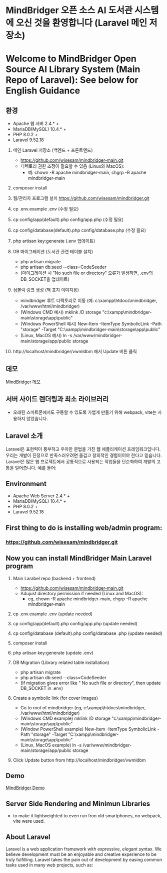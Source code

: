 # MindBridger 오픈 소스 AI 도서관 시스템에 오신 것을 환영합니다 (Laravel 메인 저장소)
# Welcome to MindBridger Open Source AI Library System (Main Repo of Laravel): See below for English Guidance

## 환경
  - Apache 웹 서버 2.4.* +
  - MariaDB(MySQL) 10.4.* +
  - PHP 8.0.2 +
  - Laravel 9.52.18

1. 메인 Laravel 저장소 (백엔드 + 프론트엔드)
   - https://github.com/wisesam/mindbridger-main.git
   - 디렉토리 권한 조정이 필요할 수 있음 (Linux와 MacOS):
     - 예: chown -R apache mindbridger-main, chgrp -R apache mindbridger-main
2. composer install
2. 웹/관리자 프로그램 설치 https://github.com/wisesam/mindbridger.git
3. cp .env.example .env  (수정 필요)
4. cp config/app(default).php config/app.php (수정 필요)
5. cp config/database(default).php config/database.php (수정 필요)
7. php artisan key:generate (.env 업데이트)
8. DB 마이그레이션 (도서관 관련 테이블 설치)
   - php artisan migrate
   - php artisan db:seed --class=CodeSeeder
   - (마이그레이션 시 "No such file or directory" 오류가 발생하면, .env의 DB_SOCKET을 업데이트)

9. 심볼릭 링크 생성 (책 표지 이미지용)
   - mindbridger 루트 디렉토리로 이동 (예: c:\xampp\htdocs\mindbridger, /var/www/html/mindbridger)
   - (Windows CMD 예시)  mklink /D storage "c:\xampp\mindbridger-main\storage\app\public"
   - (Windows PowerShell 예시) New-Item -ItemType SymbolicLink -Path "storage" -Target "C:\xampp\mindbridger-main\storage\app\public"
   - (Linux, MacOS 예시) ln -s /var/www/mindbridger-main/storage/app/public storage
10. http://localhost/mindbridger/vwmldbm 에서 Update 버튼 클릭
       
## 데모
<a href="https://wise4edu.net/mindbridger" target="_blank">MindBridger 데모</a>

## 서버 사이드 렌더링과 최소 라이브러리
- 오래된 스마트폰에서도 구동할 수 있도록 가볍게 만들기 위해 webpack, vite는 사용하지 않았습니다.

## Laravel 소개
Laravel은 표현력이 풍부하고 우아한 문법을 가진 웹 애플리케이션 프레임워크입니다. 우리는 개발이 진정으로 만족스러우려면 즐겁고 창의적인 경험이어야 한다고 믿습니다. Laravel은 많은 웹 프로젝트에서 공통적으로 사용되는 작업들을 단순화하여 개발의 고통을 덜어줍니다. 예를 들어:


## Environment
  - Apache Web Server 2.4.* +
  - MariaDB(MySQL) 10.4.* +
  - PHP 8.0.2 +
  - Laravel 9.52.18

##  First thing to do is installing web/admin program:
### https://github.com/wisesam/mindbridger.git

## Now you can install MindBridger Main Laravel program
1. Main Larabel repo (backend + frontend)
   - https://github.com/wisesam/mindbridger-main.git
   - Adujust directory permission if needed (Linux and MacOS):
     - eg, chown -R apache mindbridger-main, chgrp -R apache mindbridger-main
3. cp .env.example .env  (update needed)
4. cp config/app(default).php config/app.php (update needed)
5. cp config/database (default).php config/database .php (update needed)
6. composer install
7. php artisan key:generate (update .env)
8. DB Migration (Library related table installation)
   - php artisan migrate
   - php artisan db:seed --class=CodeSeeder
   - (If migration gives error like " No such file or directory", then update DB_SOCKET in .env)

9. Create a symbolic link (for cover images)
   - Go to root of mindbridger (eg, c:\xampp\htdocs\mindbridger, /var/www/html/mindbridger)
   - (Windows CMD example)  mklink /D storage "c:\xampp\mindbridger-main\storage\app\public"
   - (Window PowerShell example) New-Item -ItemType SymbolicLink -Path "storage" -Target "C:\xampp\mindbridger-main\storage\app\public"
   - (Linux, MacOS example) ln -s /var/www/mindbridger-main/storage/app/public storage
10. Click Update button from http://localhost/mindbridger/vwmldbm
       
## Demo
<a href="https://wise4edu.net/mindbridger" target="_blank">MindBridger Demo</a>

## Server Side Rendering and Minimun Libraries
- to make it lightweighted to even run fron old smartphones, no webpack, vite were used.

## About Laravel
Laravel is a web application framework with expressive, elegant syntax. We believe development must be an enjoyable and creative experience to be truly fulfilling. Laravel takes the pain out of development by easing common tasks used in many web projects, such as:

